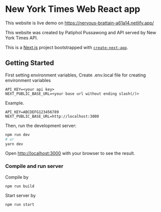 # New York Times Web React app

This website is live demo on https://nervous-brattain-a61a14.netlify.app/

This website was created by Patiphol Pussawong and API served by New York Times API.

This is a [Next.js](https://nextjs.org/) project bootstrapped with [`create-next-app`](https://github.com/vercel/next.js/tree/canary/packages/create-next-app).

## Getting Started

First setting environment variables,
Create .env.local file for creating environment variables

```
API_KEY=<your api key>
NEXT_PUBLIC_BASE_URL=<your base url without ending slash(/)>
```

Example.
```
API_KEY=ABCDEFG123456789
NEXT_PUBLIC_BASE_URL=http://localhost:3000
```

Then, run the development server:

```bash
npm run dev
# or
yarn dev
```

Open [http://localhost:3000](http://localhost:3000) with your browser to see the result.

### Compile and run server

Compile by

```
npm run build
```

Start server by
```
npm run start
```